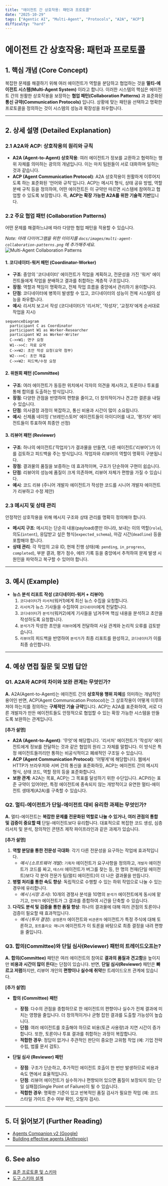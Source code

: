 ```yaml
---
title: "에이전트 간 상호작용: 패턴과 프로토콜"
date: "2025-10-29"
tags: ["Agentic AI", "Multi-Agent", "Protocols", "A2A", "ACP"]
difficulty: "hard"
---
```


# 에이전트 간 상호작용: 패턴과 프로토콜

## 1. 핵심 개념 (Core Concept)

복잡한 문제를 해결하기 위해 여러 에이전트가 역할을 분담하고 협업하는 것을 **멀티-에이전트 시스템(Multi-Agent System)** 이라고 합니다. 이러한 시스템의 핵심은 에이전트 간의 원활한 상호작용을 보장하는 **협업 패턴(Collaboration Patterns)** 과 표준화된 **통신 규약(Communication Protocols)** 입니다. 상황에 맞는 패턴을 선택하고 명확한 프로토콜을 정의하는 것이 시스템의 성능과 확장성을 좌우합니다.

---

## 2. 상세 설명 (Detailed Explanation)

### 2.1 A2A와 ACP: 상호작용의 원리와 규칙

- **A2A (Agent-to-Agent) 상호작용**: 여러 에이전트가 정보를 교환하고 협력하는 행위 자체를 의미하는 광의의 개념입니다. 이는 마치 팀원들이 서로 대화하며 일하는 것과 같습니다.
- **ACP (Agent Communication Protocol)**: A2A 상호작용이 원활하게 이루어지도록 하는 표준화된 '언어와 규칙'입니다. ACP는 메시지 형식, 상태 공유 방법, 역할 분배 규칙 등을 정의하여, 어떤 에이전트든 이 규약만 따르면 시스템에 참여하고 협업할 수 있도록 보장합니다. 즉, **ACP는 확장 가능한 A2A를 위한 기술적 기반**입니다.

### 2.2 주요 협업 패턴 (Collaboration Patterns)

어떤 문제를 해결하느냐에 따라 다양한 협업 패턴을 적용할 수 있습니다.

*Note: 아래 다이어그램을 위한 이미지를 `docs/images/multi-agent-collaboration-patterns.png` 에 추가해주세요.*
![Multi-Agent Collaboration Patterns](../../images/multi-agent-collaboration-patterns.png)

#### 1. 코디네이터-워커 패턴 (Coordinator-Worker)
- **구조**: 중앙의 '코디네이터' 에이전트가 작업을 계획하고, 전문성을 가진 '워커' 에이전트들에게 작업을 분배하고 결과를 취합하는 계층적 구조입니다.
- **장점**: 역할과 책임이 명확하고, 전체 작업 흐름을 중앙에서 관리하기 용이합니다.
- **단점**: 코디네이터에 병목이 발생할 수 있고, 코디네이터의 성능이 전체 시스템의 성능을 좌우합니다.
- **예시**: 리서치 보고서 작성 (코디네이터가 '리서처', '작성자', '교정자'에게 순서대로 작업을 지시)

```mermaid
sequenceDiagram
  participant C as Coordinator
  participant W1 as Worker-Researcher
  participant W2 as Worker-Writer
  C->>W1: 연구 요청
  W1-->>C: 자료 요약
  C->>W2: 초안 작성 요청(요약 첨부)
  W2-->>C: 초안 제출
  C->>W2: 피드백/수정 요청
```

#### 2. 위원회 패턴 (Committee)
- **구조**: 여러 에이전트가 동등한 위치에서 각자의 의견을 제시하고, 토론이나 투표를 통해 합의를 도출하는 방식입니다.
- **장점**: 다양한 관점을 반영하여 편향을 줄이고, 더 창의적이거나 견고한 결론을 내릴 수 있습니다.
- **단점**: 의사결정 과정이 복잡하고, 통신 비용과 시간이 많이 소요됩니다.
- **예시**: 신제품 네이밍 ('브레인스토머' 에이전트들이 아이디어를 내고, '평가자' 에이전트들이 투표하여 최종안 선정)

#### 3. 리뷰어 패턴 (Reviewer)
- **구조**: 하나의 에이전트('작업자')가 결과물을 만들면, 다른 에이전트('리뷰어')가 이를 검토하고 피드백을 주는 방식입니다. 작업자와 리뷰어의 역할이 명확히 구분됩니다.
- **장점**: 결과물의 품질을 보증하는 데 효과적이며, 구조가 단순하여 구현이 쉽습니다.
- **단점**: 리뷰어의 성능에 품질이 크게 의존하며, 리뷰어 자체가 편향을 가질 수 있습니다.
- **예시**: 코드 리뷰 (주니어 개발자 에이전트가 작성한 코드를 시니어 개발자 에이전트가 리뷰하고 수정 제안)

### 2.3 메시지 및 상태 관리

안정적인 상호작용을 위해 메시지 구조와 상태 관리를 명확히 정의해야 합니다.

- **메시지 구조**: 메시지는 단순히 내용(payload)뿐만 아니라, 보내는 이의 역할(`role`), 의도(`intent`), 응답받고 싶은 형식(`expected_schema`), 마감 시간(`deadline`) 등을 포함해야 합니다.
- **상태 관리**: 각 작업의 고유 ID, 현재 진행 상태(예: `pending`, `in_progress`, `completed`), 부분 결과, 평가 점수, 에러 기록 등을 중앙에서 추적하여 문제 발생 시 원인을 파악하고 복구할 수 있어야 합니다.

---

## 3. 예시 (Example)

- **뉴스 분석 리포트 작성 (코디네이터-워커 + 리뷰어)**
  1.  `코디네이터`가 `리서처`(워커1)에게 최신 뉴스 수집을 요청합니다.
  2.  `리서처`가 뉴스 기사들을 수집하여 `코디네이터`에게 전달합니다.
  3.  `코디네이터`가 `분석가`(워커2)에게 기사들을 넘겨주며 핵심 내용을 분석하고 초안을 작성하도록 요청합니다.
  4.  `분석가`가 작성한 초안을 `리뷰어`에게 전달하여 사실 관계와 논리적 오류를 검토받습니다.
  5.  `리뷰어`의 피드백을 반영하여 `분석가`가 최종 리포트를 완성하고, `코디네이터`가 이를 최종 승인합니다.

---

## 4. 예상 면접 질문 및 모범 답안

### Q1. A2A와 ACP의 차이와 보완 관계는 무엇인가?

**A.** A2A(Agent-to-Agent)는 에이전트 간의 **상호작용 행위 자체**를 의미하는 개념적인 용어인 반면, ACP(Agent Communication Protocol)는 그 상호작용이 어떻게 이루어져야 하는지를 정의하는 **구체적인 기술 규약**입니다. ACP는 A2A를 표준화하여, 서로 다른 개발자가 만든 에이전트들도 안정적으로 협업할 수 있는 확장 가능한 시스템을 만들도록 보완하는 관계입니다.

**[추가 설명]**
- **A2A (Agent-to-Agent)**: '무엇'에 해당합니다. '리서처' 에이전트가 '작성자' 에이전트에게 정보를 전달하는 것과 같은 협업의 원리 그 자체를 말합니다. 이 방식은 특정 에이전트들끼리만 통하는 비공식적이고 폐쇄적인 구조일 수 있습니다.
- **ACP (Agent Communication Protocol)**: '어떻게'에 해당합니다. 웹에서 HTTP가 브라우저와 서버 간의 통신을 표준화하듯, ACP는 에이전트 간의 메시지 형식, 상태 코드, 역할 정의 등을 표준화합니다. 
- **보완 관계**: A2A는 목표, ACP는 그 목표를 달성하기 위한 수단입니다. ACP라는 표준 규약이 있어야만, 특정 에이전트에 종속되지 않는 개방적이고 유연한 멀티-에이전트 생태계(A2A)를 구축할 수 있습니다.

### Q2. 멀티-에이전트가 단일-에이전트 대비 유리한 과제는 무엇인가?

**A.** 멀티-에이전트는 **복잡한 문제를 전문화된 역할로 나눌 수 있거나, 여러 관점의 통합 및 검증이 중요할 때** 단일-에이전트보다 유리합니다. 대표적으로 복잡한 코드 생성, 심층 리서치 및 분석, 창의적인 콘텐츠 제작 파이프라인과 같은 과제가 있습니다.

**[추가 설명]**
1.  **역할 분담을 통한 전문성 극대화**: 각기 다른 전문성을 요구하는 작업에 효과적입니다.
    - *예시 (소프트웨어 개발)*: `기획자` 에이전트가 요구사항을 정의하고, `개발자` 에이전트가 코드를 짜고, `테스터` 에이전트가 버그를 찾는 등, 한 명의 천재(단일 에이전트)보다 각 분야 전문가 팀(멀티 에이전트)이 더 나은 결과물을 만듭니다.
2.  **병렬 처리를 통한 속도 향상**: 독립적으로 수행할 수 있는 하위 작업으로 나눌 수 있는 경우에 유리합니다.
    - *예시 (시장 조사)*: 10개의 경쟁사 분석을 10명의 `분석가` 에이전트에게 동시에 맡기고, `전략가` 에이전트가 그 결과를 종합하여 시간을 단축할 수 있습니다.
3.  **다각도 분석 및 검증을 통한 품질 향상**: 하나의 결과물에 대해 여러 관점의 토론이나 검증이 필요할 때 효과적입니다.
    - *예시 (투자 결정)*: `긍정론자` 에이전트와 `비관론자` 에이전트가 특정 주식에 대해 토론하고, `포트폴리오 매니저` 에이전트가 이 토론을 바탕으로 최종 결정을 내려 편향을 줄입니다.

### Q3. 합의(Committee)와 단일 심사(Reviewer) 패턴의 트레이드오프는?

**A.** **합의(Committee)** 패턴은 여러 에이전트의 참여로 **결과의 품질과 견고함**을 높이지만 **비용과 시간이 많이 든다**는 단점이 있습니다. 반면, **단일 심사(Reviewer)** 패턴은 **빠르고 저렴**하지만, 리뷰어 개인의 **편향이나 실수에 취약**한 트레이드오프 관계에 있습니다.

**[추가 설명]**
- **합의 (Committee) 패턴**
  - **장점**: 다수의 관점을 종합하므로 한 에이전트의 편향이나 실수가 전체 결과에 미치는 영향을 줄입니다. 더 창의적이거나 균형 잡힌 결과를 도출할 가능성이 높습니다.
  - **단점**: 여러 에이전트를 호출해야 하므로 비용(토큰 사용량)과 지연 시간이 증가합니다. 또한, 토론이나 투표 결과를 취합하는 과정이 복잡합니다.
  - **적합한 경우**: 정답이 없거나 주관적인 판단이 중요한 고위험 작업 (예: 기업 전략 수립, 법률 문서 검토).

- **단일 심사 (Reviewer) 패턴**
  - **장점**: 구조가 단순하고, 추가적인 에이전트 호출이 한 번만 발생하므로 비용과 속도 면에서 효율적입니다.
  - **단점**: 리뷰어 에이전트가 실수하거나 편향되어 있으면 품질이 보장되지 않는 단일 실패점(Single Point of Failure)이 될 수 있습니다.
  - **적합한 경우**: 명확한 기준이 있고 반복적인 품질 검사가 필요한 작업 (예: 코드 스타일 가이드 준수 여부 확인, 오탈자 검사).

---

## 5. 더 읽어보기 (Further Reading)

- [Agents Companion v2 (Google)](/docs/references/google/Agents_Companion_v2.pdf)
- [Building effective agents (Anthropic)](/docs/references/anthropic/building-effective-agents.md)

---

## 6. See also

- [표준 프로토콜 및 스키마](../5-9-보안-and-프로토콜/standard-protocols-a2a-acp-mcp.md)
- [도구 스키마 설계](../5-9-보안-and-프로토콜/tool-schemas-jsonrpc-openapi.md)